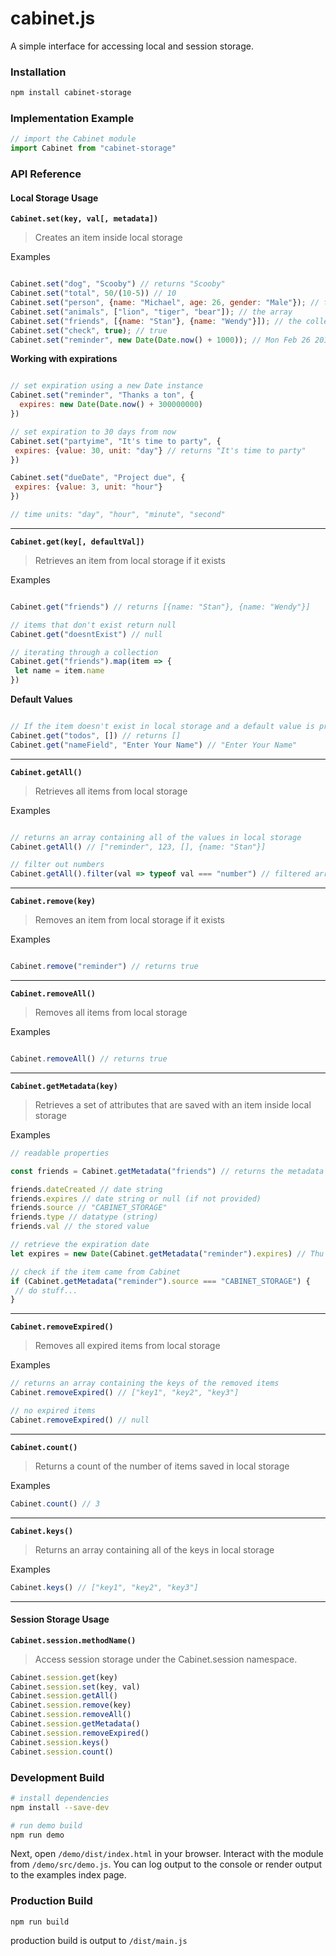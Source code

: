 # cabinet.js
A simple interface for accessing local and session storage.

### Installation
```bash
npm install cabinet-storage
```

### Implementation Example
```js
// import the Cabinet module
import Cabinet from "cabinet-storage"
```

### API Reference

#### Local Storage Usage

**```Cabinet.set(key, val[, metadata])```**

> Creates an item inside local storage

Examples

```js

Cabinet.set("dog", "Scooby") // returns "Scooby"
Cabinet.set("total", 50/(10-5)) // 10
Cabinet.set("person", {name: "Michael", age: 26, gender: "Male"}); // the object
Cabinet.set("animals", ["lion", "tiger", "bear"]); // the array
Cabinet.set("friends", [{name: "Stan"}, {name: "Wendy"}]); // the collection
Cabinet.set("check", true); // true
Cabinet.set("reminder", new Date(Date.now() + 1000)); // Mon Feb 26 2018 21:47:15 GMT-0800 (Pacific Standard Time)

```
**Working with expirations**

```js

// set expiration using a new Date instance
Cabinet.set("reminder", "Thanks a ton", {
  expires: new Date(Date.now() + 300000000)
})

// set expiration to 30 days from now
Cabinet.set("partyime", "It's time to party", {
 expires: {value: 30, unit: "day"} // returns "It's time to party"
})

Cabinet.set("dueDate", "Project due", {
 expires: {value: 3, unit: "hour"}
})

// time units: "day", "hour", "minute", "second"

```

- - -

**```Cabinet.get(key[, defaultVal])```**

> Retrieves an item from local storage if it exists

Examples

```js

Cabinet.get("friends") // returns [{name: "Stan"}, {name: "Wendy"}]

// items that don't exist return null
Cabinet.get("doesntExist") // null

// iterating through a collection
Cabinet.get("friends").map(item => {
 let name = item.name
})

```

**Default Values**

```js

// If the item doesn't exist in local storage and a default value is provided, Cabinet will call the set method
Cabinet.get("todos", []) // returns []
Cabinet.get("nameField", "Enter Your Name") // "Enter Your Name"

```

- - -

**```Cabinet.getAll()```**

> Retrieves all items from local storage

Examples

```js

// returns an array containing all of the values in local storage
Cabinet.getAll() // ["reminder", 123, [], {name: "Stan"}]

// filter out numbers
Cabinet.getAll().filter(val => typeof val === "number") // filtered array

```

- - -

**```Cabinet.remove(key)```**

> Removes an item from local storage if it exists

Examples

```js

Cabinet.remove("reminder") // returns true

```

- - -

**```Cabinet.removeAll()```**

> Removes all items from local storage

Examples

```js

Cabinet.removeAll() // returns true

```

- - -

**```Cabinet.getMetadata(key)```**

> Retrieves a set of attributes that are saved with an item inside local storage

Examples

```js
// readable properties

const friends = Cabinet.getMetadata("friends") // returns the metadata object {}

friends.dateCreated // date string
friends.expires // date string or null (if not provided)
friends.source // "CABINET_STORAGE"
friends.type // datatype (string)
friends.val // the stored value

// retrieve the expiration date
let expires = new Date(Cabinet.getMetadata("reminder").expires) // Thu Mar 08 2018 21:40:24 GMT-0800 (Pacific Standard Time)

// check if the item came from Cabinet
if (Cabinet.getMetadata("reminder").source === "CABINET_STORAGE") {
 // do stuff...
}
```

- - -

**```Cabinet.removeExpired()```**

> Removes all expired items from local storage

Examples

```js
// returns an array containing the keys of the removed items
Cabinet.removeExpired() // ["key1", "key2", "key3"]

// no expired items
Cabinet.removeExpired() // null
```

- - -

**```Cabinet.count()```**

> Returns a count of the number of items saved in local storage

Examples

```js
Cabinet.count() // 3
```

- - -

**```Cabinet.keys()```**

> Returns an array containing all of the keys in local storage

Examples

```js
Cabinet.keys() // ["key1", "key2", "key3"]
```

- - -

#### Session Storage Usage

**```Cabinet.session.methodName()```**

> Access session storage under the Cabinet.session namespace.

```js
Cabinet.session.get(key)
Cabinet.session.set(key, val)
Cabinet.session.getAll()
Cabinet.session.remove(key)
Cabinet.session.removeAll()
Cabinet.session.getMetadata()
Cabinet.session.removeExpired()
Cabinet.session.keys()
Cabinet.session.count()
```

### Development Build
```bash
# install dependencies
npm install --save-dev

# run demo build
npm run demo
```
Next, open `/demo/dist/index.html` in your browser.
Interact with the module from `/demo/src/demo.js`.  You can log output to the console or render output to the examples index page.

### Production Build
```
npm run build
```
production build is output to `/dist/main.js`